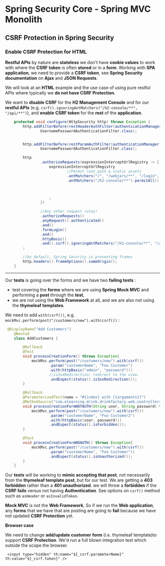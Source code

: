# Spring Security Core - Spring MVC Monolith

## CSRF Protection in Spring Security

### Enable CSRF Protection for HTML

**Restful APIs** by nature are **stateless** we don't have **cookie values** to work with where the **CSRF token** is often **stored** or in a **form**. 
Working with **SPA application**, we need to provide a **CSRF token**, see **Spring Security documentation** on **Ajax** and **JSON Requests**.

We will look at an **HTML** example and the use case of using pure restful APIs where typically we **do not have CSRF Protection**.

We want to **disable CSRF** for the **H2 Management Console** and for our **restful APIs** (e.g. `csrf().ignoringAntMatchers("/h2-console/**", "/api/**")`), and **enable** **CSRF token** for the **rest** of the **application**.

```java
    protected void configure(HttpSecurity http) throws Exception {
        http.addFilterBefore(restHeaderAuthFilter(authenticationManager()),
                UsernamePasswordAuthenticationFilter.class);


        http.addFilterBefore(restParamAuthFilter(authenticationManager()),
                UsernamePasswordAuthenticationFilter.class);

        http                
                .authorizeRequests(expressionInterceptUrlRegistry -> {
                    expressionInterceptUrlRegistry
                            //Permit root path & static assets
                            .antMatchers("/", "/webjars/**", "/login", "/resources/**").permitAll()
                            .antMatchers("/h2-console/**").permitAll() //don't use in production



                    ;
                })

                //Any other request rules!
                .authorizeRequests()
                .anyRequest().authenticated()
                .and()
                .formLogin()
                .and()
                .httpBasic()
                .and().csrf().ignoringAntMatchers("/h2-console/**", "/api/**")
        ;

        //by default, Spring Security is preventing frames
        http.headers().frameOptions().sameOrigin();
    }

```

--------------

Our **tests** is going over the forms and we have two **failing tests** : 
- test covering the **forms** where we are using **Spring Mock MVC** and performing a **post** through the **test**,
- we are not using the **Web Framework** at all, and we are also not using the **thymeleaf templates**. 

We need to add `with(csrf())`, e.g. `mockMvc.perform(post("/customers/new").with(csrf())` :

```java
 @DisplayName("Add Customers")
    @Nested
    class AddCustomers {

        @Rollback
        @Test
        void processCreationForm() throws Exception{
            mockMvc.perform(post("/customers/new").with(csrf())
                    .param("customerName", "Foo Customer")
                    .with(httpBasic("admin", "password")))
                    //is3xxRedirection: redirect to the view.
                    .andExpect(status().is3xxRedirection());
        }

        @Rollback
        @ParameterizedTest(name = "#{index} with [{arguments}]")
        @MethodSource("com.elearning.drink.drinkfactory.web.controllers.CustomerControllerIT#getStreamNotAdmin")
        void processCreationFormNOTAUTH(String user, String password) throws Exception{
            mockMvc.perform(post("/customers/new").with(csrf())
                    .param("customerName", "Foo Customer2")
                    .with(httpBasic(user, password)))
                    .andExpect(status().isForbidden());
        }

        @Test
        void processCreationFormNOAUTH() throws Exception{
            mockMvc.perform(post("/customers/new").with(csrf())
                    .param("customerName", "Foo Customer"))
                    .andExpect(status().isUnauthorized());
        }
    }
```


Our **tests** will be working to **mimic accepting that post**, not necessarily from the **thymeleaf template post**, but for our test. 
We are getting a **403 forbidden** rather than a **401 unauthorized**.  we will throw a **forbidden** if the **CSRF fails** versus not having **Authentication**. See options on `csrf()` method such as `asHeader` or `asInvalidToken`.



  
**Mock MVC** is not the **Web Framework**, So if we run the **Web application**, any **forms** that we have that are posting are going to **fail** because we have not updated **CSRF Protection** yet. 


**Browser case**

We need to change **add/update customer** **form**  (i.e. thymeleaf template)to support **CSRF Protection**. We'd run a full blown integration test which outside the scope the browser.

` <input type="hidden" th:name="${_csrf.parameterName}" th:value="${_csrf.token}" />`



